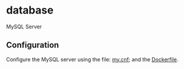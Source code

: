 # database
MySQL Server


## Configuration
Configure the MySQL server using the file: [my.cnf](https://github.com/team3dat3/mysql/blob/main/my.cnf); and the [Dockerfile](https://github.com/team3dat3/mysql/blob/main/Dockerfile).
